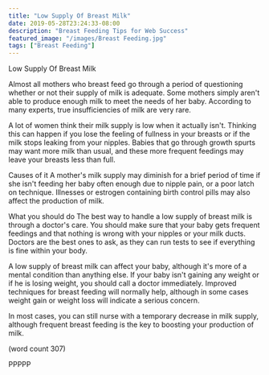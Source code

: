 ```yaml
---
title: "Low Supply Of Breast Milk"
date: 2019-05-28T23:24:33-08:00
description: "Breast Feeding Tips for Web Success"
featured_image: "/images/Breast Feeding.jpg"
tags: ["Breast Feeding"]
---
```


Low Supply Of Breast Milk

Almost all mothers who breast feed go through a 
period of questioning whether or not their supply
of milk is adequate.  Some mothers simply aren't
able to produce enough milk to meet the needs of
her baby.  According to many experts, true 
insufficiencies of milk are very rare.

A lot of women think their milk supply is low when
it actually isn't.  Thinking this can happen if
you lose the feeling of fullness in your breasts
or if the milk stops leaking from your nipples.
Babies that go through growth spurts may want
more milk than usual, and these more frequent
feedings may leave your breasts less than full.

Causes of it
A mother's milk supply may diminish for a brief
period of time if she isn't feeding her baby
often enough due to nipple pain, or a poor latch
on technique.  Illnesses or estrogen containing
birth control pills may also affect the production
of milk.  

What you should do
The best way to handle a low supply of breast 
milk is through a doctor's care.  You should
make sure that your baby gets frequent feedings
and that nothing is wrong with your nipples or
your milk ducts.  Doctors are the best ones to
ask, as they can run tests to see if everything
is fine within your body.

A low supply of breast milk can affect your 
baby, although it's more of a mental condition
than anything else.  If your baby isn't gaining
any weight or if he is losing weight, you 
should call a doctor immediately.  Improved
techniques for breast feeding will normally
help, although in some cases weight gain or
weight loss will indicate a serious concern.

In most cases, you can still nurse with a 
temporary decrease in milk supply, although
frequent breast feeding is the key to boosting
your production of milk.

(word count 307)

PPPPP
